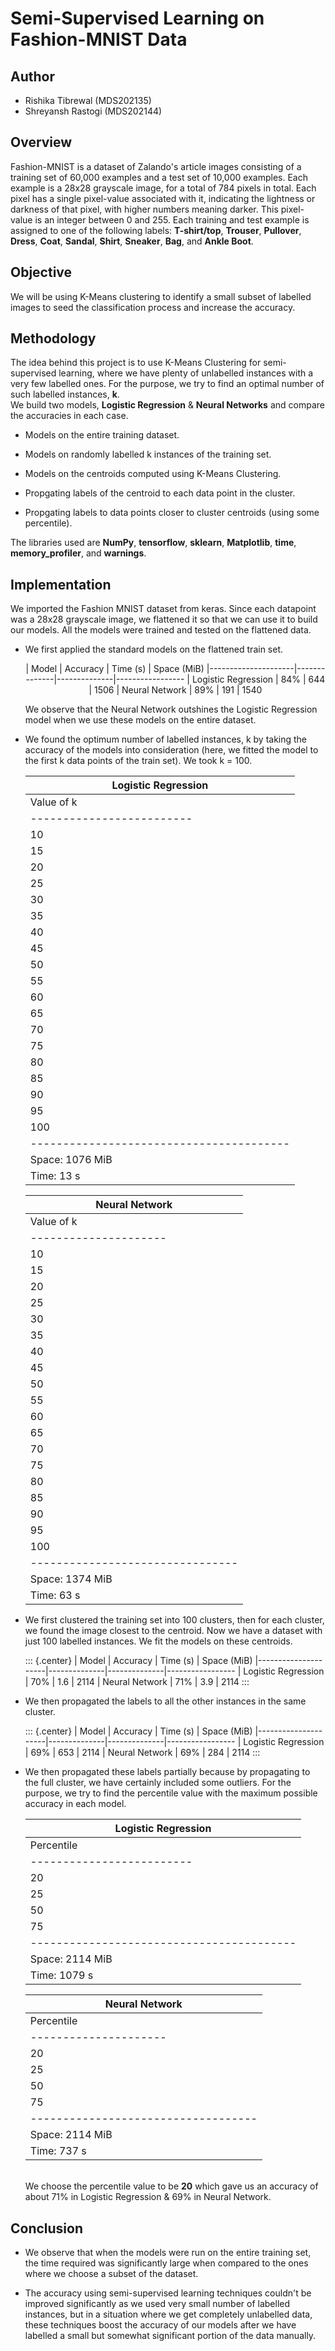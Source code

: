 # Semi-Supervised Learning on Fashion-MNIST Data

## Author
- Rishika Tibrewal (MDS202135)
- Shreyansh Rastogi (MDS202144)

## Overview

Fashion-MNIST is a dataset of Zalando's article images consisting of a
training set of 60,000 examples and a test set of 10,000 examples. Each
example is a 28x28 grayscale image, for a total of 784 pixels in total.
Each pixel has a single pixel-value associated with it, indicating the
lightness or darkness of that pixel, with higher numbers meaning darker.
This pixel-value is an integer between 0 and 255. Each training and test
example is assigned to one of the following labels: **T-shirt/top**,
**Trouser**, **Pullover**, **Dress**, **Coat**, **Sandal**, **Shirt**,
**Sneaker**, **Bag**, and **Ankle Boot**.

## Objective

We will be using K-Means clustering to identify a small subset of
labelled images to seed the classification process and increase the
accuracy.

## Methodology

The idea behind this project is to use K-Means Clustering for
semi-supervised learning, where we have plenty of unlabelled instances
with a very few labelled ones. For the purpose, we try to find an
optimal number of such labelled instances, **k**.\
We build two models, **Logistic Regression** & **Neural Networks** and
compare the accuracies in each case.

-   Models on the entire training dataset.

-   Models on randomly labelled k instances of the training set.

-   Models on the centroids computed using K-Means Clustering.

-   Propgating labels of the centroid to each data point in the cluster.

-   Propgating labels to data points closer to cluster centroids (using
    some percentile).

The libraries used are **NumPy**, **tensorflow**, **sklearn**,
**Matplotlib**, **time**, **memory_profiler**, and **warnings**.

## Implementation

We imported the Fashion MNIST dataset from keras. Since each datapoint
was a 28x28 grayscale image, we flattened it so that we can use it to
build our models. All the models were trained and tested on the
flattened data.

-   We first applied the standard models on the flattened train set.

    <p align='center'>
     |      Model          |   Accuracy   |   Time (s)   |    Space (MiB)
     |---------------------|--------------|--------------|-----------------
     | Logistic Regression |     84%      |     644      |      1506
     |   Neural Network    |     89%      |     191      |      1540
    </p>

    We observe that the Neural Network outshines the Logistic Regression
    model when we use these models on the entire dataset.

-   We found the optimum number of labelled instances, k by taking
    the accuracy of the models into consideration (here, we fitted the
    model to the first k data points of the train set). We took k =
    100.

    |            Logistic Regression  
    |-----------------------------------------
    |       Value of k         |   Accuracy
    | -------------------------|--------------
    |            10            |     37%
    |            15            |     41%
    |            20            |     43%
    |            25            |     55%
    |            30            |     57%
    |            35            |     59%
    |            40            |     67%
    |            45            |     65%
    |            50            |     66%
    |            55            |     67%
    |            60            |     67%
    |            65            |     67%
    |            70            |     69%
    |            75            |     69%
    |            80            |     69%
    |            85            |     69%
    |            90            |     68%
    |            95            |     67%
    |            100           |     69%
    |----------------------------------------
    |    Space: 1076 MiB     
    |    Time: 13 s       

    |           Neural Network
    |-------------------------------------
    |       Value of k     |   Accuracy
    | ---------------------|--------------
    |          10          |     36%
    |          15          |     39%
    |          20          |     41%
    |          25          |     48%
    |          30          |     49%
    |          35          |     60%
    |          40          |     59%
    |          45          |     62%
    |          50          |     62%
    |          55          |     67%
    |          60          |     68%
    |          65          |     67%
    |          70          |     70%
    |          75          |     68%
    |          80          |     72%
    |          85          |     71%
    |          90          |     70%
    |          95          |     72%
    |          100         |     72%
    |--------------------------------
    |   Space: 1374 MiB  
    |   Time: 63 s     

-   We first clustered the training set into 100 clusters, then for each
    cluster, we found the image closest to the centroid. Now we have a
    dataset with just 100 labelled instances. We fit the models on these
    centroids.

    ::: {.center}
     |       Model         |    Accuracy  |    Time (s)  |    Space (MiB)
     |---------------------|--------------|--------------|-----------------
     | Logistic Regression |     70%      |     1.6      |      2114
     |   Neural Network    |     71%      |     3.9      |      2114
    :::

-   We then propagated the labels to all the other instances in the same
    cluster.

    ::: {.center}
     |        Model        |   Accuracy   |   Time (s)   |  Space (MiB)
     |---------------------|--------------|--------------|-----------------
     | Logistic Regression |     69%      |     653      |      2114
     |   Neural Network    |     69%      |     284      |      2114
    :::

-   We then propagated these labels partially because by propagating to
    the full cluster, we have certainly included some outliers. For the
    purpose, we try to find the percentile value with the maximum
    possible accuracy in each model.

     |            Logistic Regression  
     |----------------------------------------
     |     Percentile          |   Accuracy  
     |-------------------------|--------------
     |           20            |    70.85%
     |           25            |    70.84%
     |           50            |    69.82%
     |           75            |    69.42%
     |----------------------------------------- 
     |   Space: 2114 MiB    
     |   Time: 1079 s      

     | Neural Network
     |------------------------------------
     |      Percentile     |   Accuracy
     |---------------------|--------------
     |         20          |    69.24%
     |         25          |    69.05%
     |         50          |    68.46%
     |         75          |    68.79%
     |-----------------------------------
     |  Space: 2114 MiB  
     |  Time: 737 s    

    \
    We choose the percentile value to be **20** which gave us an
    accuracy of about 71% in Logistic Regression & 69% in Neural
    Network.

## Conclusion

-   We observe that when the models were run on the entire training set,
    the time required was significantly large when compared to the ones
    where we choose a subset of the dataset.

-   The accuracy using semi-supervised learning techniques couldn't be
    improved significantly as we used very small number of labelled
    instances, but in a situation where we get completely unlabelled
    data, these techniques boost the accuracy of our models after we
    have labelled a small but somewhat significant portion of the data
    manually.
